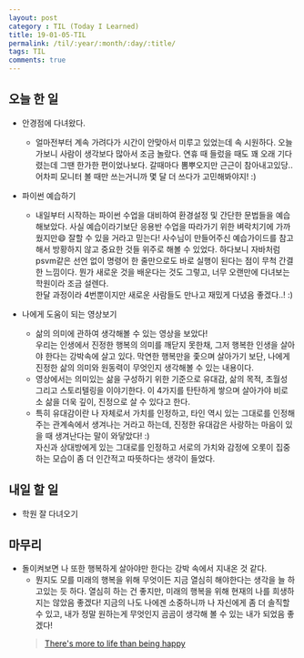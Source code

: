 ```yaml
---
layout: post
category : TIL (Today I Learned)
title: 19-01-05-TIL
permalink: /til/:year/:month/:day/:title/
tags: TIL
comments: true
---
```


## 오늘 한 일
- 안경점에 다녀왔다. 
    - 얼마전부터 계속 가려다가 시간이 안맞아서 미루고 있었는데 속 시원하다. 오늘 가보니 
    사람이 생각보다 많아서 조금 놀랐다. 연휴 때 들렀을 때도 꽤 오래 기다렸는데 그땐 한가한 편이었나보다.
    갈때마다 뽐뿌오지만 근근이 참아내고있당..어차피 모니터 볼 때만 쓰는거니까 몇 달 더 쓰다가 고민해봐야지! :)

- 파이썬 예습하기
    - 내일부터 시작하는 파이썬 수업을 대비하여 환경설정 및 간단한 문법들을 예습해보았다.
    사실 예습이라기보단 응용반 수업을 따라가기 위한 벼락치기에 가까웠지만:smile: 잘할 수 있을 거라고 믿는다!
    사수님이 만들어주신 예습가이드를 참고해서 방황하지 않고 중요한 것들 위주로 해볼 수 있었다.
    하다보니 자바처럼 psvm같은 선언 없이 명령어 한 줄만으로도 바로 실행이 된다는 점이 무척 간결한 느낌이다. 
    뭔가 새로운 것을 배운다는 것도 그렇고, 너무 오랜만에 다녀보는 학원이라 조금 설렌다.  
    한달 과정이라 4번뿐이지만 새로운 사람들도 만나고 재밌게 다녔음 좋겠다..! :)
    
- 나에게 도움이 되는 영상보기
    - 삶의 의미에 관하여 생각해볼 수 있는 영상을 보았다!   
    우리는 인생에서 진정한 행복의 의미를 깨닫지 못한채, 그저 행복한 인생을 살아야 한다는 강박속에 살고 있다.
    막연한 행복만을 좇으며 살아가기 보단, 나에게 진정한 삶의 의미와 원동력이 무엇인지 생각해볼 수 있는 내용이다. 
    - 영상에서는 의미있는 삶을 구성하기 위한 기준으로 유대감, 삶의 목적, 초월성 그리고 스토리텔링을 이야기한다.
    이 4가지를 탄탄하게 쌓으며 살아가야 비로소 삶을 더욱 깊이, 진정으로 살 수 있다고 한다.  
    - 특히 유대감이란 나 자체로서 가치를 인정하고, 타인 역시 있는 그대로를 인정해주는 관계속에서 생겨나는 거라고 하는데,
    진정한 유대감은 사랑하는 마음이 있을 때 생겨난다는 말이 와닿았다! :)  
    자신과 상대방에게 있는 그대로를 인정하고 서로의 가치와 감정에 오롯이 집중하는 모습이 좀 더 인간적고 따뜻하다는 생각이 들었다.


## 내일 할 일 
- 학원 잘 다녀오기


## 마무리
- 돌이켜보면 나 또한 행복하게 살아야만 한다는 강박 속에서 지내온 것 같다.
    - 뭔지도 모를 미래의 행복을 위해 무엇이든 지금 열심히 해야한다는 생각을 늘 하고있는 듯 하다.
    열심히 하는 건 좋지만, 미래의 행복을 위해 현재의 나를 희생하지는 않았음 좋겠다! 지금의 나도 나에겐 소중하니까 
    나 자신에게 좀 더 솔직할 수 있고, 내가 정말 원하는게 무엇인지 곰곰이 생각해 볼 수 있는 내가 되었음 좋겠다!     
    > [There's more to life than being happy](https://www.ted.com/talks/emily_esfahani_smith_there_s_more_to_life_than_being_happy?referrer=playlist-how_to_notice_and_build_joy_into_your_life) 
    
    
    